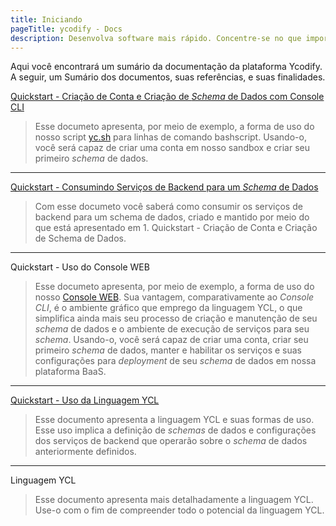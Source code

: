 ```yaml
---
title: Iniciando
pageTitle: ycodify - Docs
description: Desenvolva software mais rápido. Concentre-se no que importa ao seu cliente. Deixe o backend e devops com a gente.
---
```


Aqui você encontrará um sumário da documentação da plataforma Ycodify. A seguir, um Sumário dos documentos, suas referências, e suas finalidades.

[Quickstart - Criação de Conta e Criação de _Schema_ de Dados com Console CLI](/docs/conta-schema)

> Esse documeto apresenta, por meio de exemplo, a forma de uso do nosso script [yc.sh](https://github.com/ycodify-tech/scripts/blob/master/yc.sh) para linhas de comando bashscript. Usando-o, você será capaz de criar uma conta em nosso sandbox e criar seu primeiro _schema_ de dados.

---

[Quickstart - Consumindo Serviços de Backend para um _Schema_ de Dados](/docs/consumindo-servicos)

> Com esse documeto você saberá como consumir os serviços de backend para um schema de dados, criado e mantido por meio do que está apresentado em 1. Quickstart - Criação de Conta e Criação de Schema de Dados.

---

Quickstart - Uso do Console WEB

> Esse documeto apresenta, por meio de exemplo, a forma de uso do nosso [Console WEB](https://api.ycodify.com/app/index.html). Sua vantagem, comparativamente ao _Console CLI_, é o ambiente gráfico que emprego da linguagem YCL, o que simplifica ainda mais seu processo de criação e manutenção de seu _schema_ de dados e o ambiente de execução de serviços para seu _schema_. Usando-o, você será capaz de criar uma conta, criar seu primeiro _schema_ de dados, manter e habilitar os serviços e suas configurações para _deployment_ de seu _schema_ de dados em nossa plataforma BaaS.

---

[Quickstart - Uso da Linguagem YCL](/docs/linguagem-ycl)

> Esse documento apresenta a linguagem YCL e suas formas de uso. Esse uso implica a definição de _schemas_ de dados e configurações dos serviços de backend que operarão sobre o _schema_ de dados anteriormente definidos.

---

Linguagem YCL

> Esse documento apresenta mais detalhadamente a linguagem YCL. Use-o com o fim de compreender todo o potencial da linguagem YCL.
